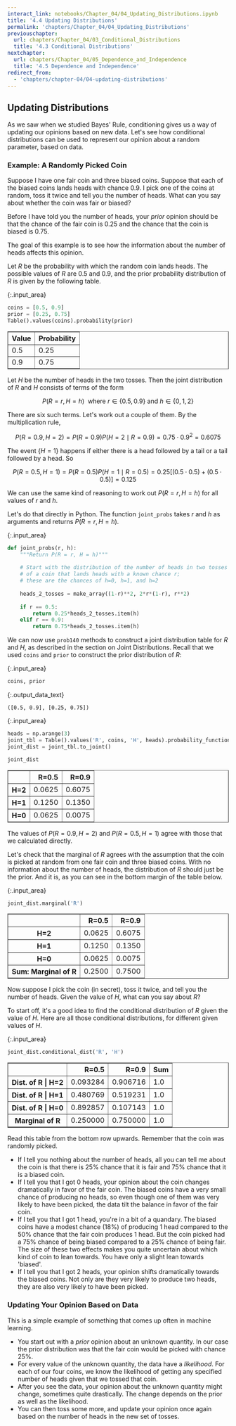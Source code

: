 ```yaml
---
interact_link: notebooks/Chapter_04/04_Updating_Distributions.ipynb
title: '4.4 Updating Distributions'
permalink: 'chapters/Chapter_04/04_Updating_Distributions'
previouschapter:
  url: chapters/Chapter_04/03_Conditional_Distributions
  title: '4.3 Conditional Distributions'
nextchapter:
  url: chapters/Chapter_04/05_Dependence_and_Independence
  title: '4.5 Dependence and Independence'
redirect_from:
  - 'chapters/chapter-04/04-updating-distributions'
---
```


## Updating Distributions

As we saw when we studied Bayes' Rule, conditioning gives us a way of updating our opinions based on new data. Let's see how conditional distributions can be used to represent our opinion about a random parameter, based on data.

### Example: A Randomly Picked Coin
Suppose I have one fair coin and three biased coins. Suppose that each of the biased coins lands heads with chance 0.9. I pick one of the coins at random, toss it twice and tell you the number of heads. What can you say about whether the coin was fair or biased?

Before I have told you the number of heads, your *prior* opinion should be that the chance of the fair coin is 0.25 and the chance that the coin is biased is 0.75.

The goal of this example is to see how the information about the number of heads affects this opinion.

Let $R$ be the probability with which the random coin lands heads. The possible values of $R$ are 0.5 and 0.9, and the prior probability distribution of $R$ is given by the following table.



{:.input_area}
```python
coins = [0.5, 0.9]
prior = [0.25, 0.75]
Table().values(coins).probability(prior)
```





<div markdown="0">
<table border="1" class="dataframe">
    <thead>
        <tr>
            <th>Value</th> <th>Probability</th>
        </tr>
    </thead>
    <tbody>
        <tr>
            <td>0.5  </td> <td>0.25       </td>
        </tr>
        <tr>
            <td>0.9  </td> <td>0.75       </td>
        </tr>
    </tbody>
</table>
</div>



Let $H$ be the number of heads in the two tosses. Then the joint distribution of $R$ and $H$ consists of terms of the form

$$
P(R = r, H = h) ~~ \text{where } r \in \{0.5, 0.9\} \text{ and }
h \in \{ 0, 1, 2 \}
$$

There are six such terms. Let's work out a couple of them. By the multiplication rule,

$$
P(R = 0.9, H = 2) = P(R = 0.9)P(H = 2 \mid R = 0.9)
= 0.75 \cdot 0.9^2 = 0.6075
$$

The event $\{H = 1\}$ happens if either there is a head followed by a tail or a tail followed by a head. So

$$
P(R = 0.5, H = 1) = P(R = 0.5)P(H = 1 \mid R = 0.5)
= 0.25 [(0.5 \cdot 0.5) + (0.5 \cdot 0.5)] = 0.125
$$

We can use the same kind of reasoning to work out $P(R = r, H = h)$ for all values of $r$ and $h$. 

Let's do that directly in Python. The function `joint_probs` takes $r$ and $h$ as arguments and returns $P(R = r, H = h)$.



{:.input_area}
```python
def joint_probs(r, h):
    """Return P(R = r, H = h)"""
    
    # Start with the distribution of the number of heads in two tosses
    # of a coin that lands heads with a known chance r;
    # these are the chances of h=0, h=1, and h=2
    
    heads_2_tosses = make_array((1-r)**2, 2*r*(1-r), r**2)
    
    if r == 0.5:
        return 0.25*heads_2_tosses.item(h)
    elif r == 0.9:
        return 0.75*heads_2_tosses.item(h)
```


We can now use `prob140` methods to construct a joint distribution table for $R$ and $H$, as described in the section on Joint Distributions. Recall that we used `coins` and `prior` to construct the prior distribution of $R$:



{:.input_area}
```python
coins, prior
```





{:.output_data_text}
```
([0.5, 0.9], [0.25, 0.75])
```





{:.input_area}
```python
heads = np.arange(3)
joint_tbl = Table().values('R', coins, 'H', heads).probability_function(joint_probs)
joint_dist = joint_tbl.to_joint()

joint_dist
```





<div markdown="0">
<div>
<style scoped>
    .dataframe tbody tr th:only-of-type {
        vertical-align: middle;
    }

    .dataframe tbody tr th {
        vertical-align: top;
    }

    .dataframe thead th {
        text-align: right;
    }
</style>
<table border="1" class="dataframe">
  <thead>
    <tr style="text-align: right;">
      <th></th>
      <th>R=0.5</th>
      <th>R=0.9</th>
    </tr>
  </thead>
  <tbody>
    <tr>
      <th>H=2</th>
      <td>0.0625</td>
      <td>0.6075</td>
    </tr>
    <tr>
      <th>H=1</th>
      <td>0.1250</td>
      <td>0.1350</td>
    </tr>
    <tr>
      <th>H=0</th>
      <td>0.0625</td>
      <td>0.0075</td>
    </tr>
  </tbody>
</table>
</div>
</div>



The values of $P(R = 0.9, H = 2)$ and $P(R = 0.5, H = 1)$ agree with those that we calculated directly.

Let's check that the marginal of $R$ agrees with the assumption that the coin is picked at random from one fair coin and three biased coins. With no information about the number of heads, the distribution of $R$ should just be the prior. And it is, as you can see in the bottom margin of the table below.



{:.input_area}
```python
joint_dist.marginal('R')
```





<div markdown="0">
<div>
<style scoped>
    .dataframe tbody tr th:only-of-type {
        vertical-align: middle;
    }

    .dataframe tbody tr th {
        vertical-align: top;
    }

    .dataframe thead th {
        text-align: right;
    }
</style>
<table border="1" class="dataframe">
  <thead>
    <tr style="text-align: right;">
      <th></th>
      <th>R=0.5</th>
      <th>R=0.9</th>
    </tr>
  </thead>
  <tbody>
    <tr>
      <th>H=2</th>
      <td>0.0625</td>
      <td>0.6075</td>
    </tr>
    <tr>
      <th>H=1</th>
      <td>0.1250</td>
      <td>0.1350</td>
    </tr>
    <tr>
      <th>H=0</th>
      <td>0.0625</td>
      <td>0.0075</td>
    </tr>
    <tr>
      <th>Sum: Marginal of R</th>
      <td>0.2500</td>
      <td>0.7500</td>
    </tr>
  </tbody>
</table>
</div>
</div>



Now suppose I pick the coin (in secret), toss it twice, and tell you the number of heads. Given the value of $H$, what can you say about $R$?

To start off, it's a good idea to find the conditional distribution of $R$ given the value of $H$. Here are all those conditional distributions, for different given values of $H$. 



{:.input_area}
```python
joint_dist.conditional_dist('R', 'H')
```





<div markdown="0">
<div>
<style scoped>
    .dataframe tbody tr th:only-of-type {
        vertical-align: middle;
    }

    .dataframe tbody tr th {
        vertical-align: top;
    }

    .dataframe thead th {
        text-align: right;
    }
</style>
<table border="1" class="dataframe">
  <thead>
    <tr style="text-align: right;">
      <th></th>
      <th>R=0.5</th>
      <th>R=0.9</th>
      <th>Sum</th>
    </tr>
  </thead>
  <tbody>
    <tr>
      <th>Dist. of R | H=2</th>
      <td>0.093284</td>
      <td>0.906716</td>
      <td>1.0</td>
    </tr>
    <tr>
      <th>Dist. of R | H=1</th>
      <td>0.480769</td>
      <td>0.519231</td>
      <td>1.0</td>
    </tr>
    <tr>
      <th>Dist. of R | H=0</th>
      <td>0.892857</td>
      <td>0.107143</td>
      <td>1.0</td>
    </tr>
    <tr>
      <th>Marginal of R</th>
      <td>0.250000</td>
      <td>0.750000</td>
      <td>1.0</td>
    </tr>
  </tbody>
</table>
</div>
</div>



Read this table from the bottom row upwards. Remember that the coin was randomly picked.
- If I tell you nothing about the number of heads, all you can tell me about the coin is that there is 25% chance that it is fair and 75% chance that it is a biased coin.
- If I tell you that I got 0 heads, your opinion about the coin changes dramatically in favor of the fair coin. The biased coins have a very small chance of producing no heads, so even though one of them was very likely to have been picked, the data tilt the balance in favor of the fair coin.
- If I tell you that I got 1 head, you're in a bit of a quandary. The biased coins have a modest chance (18%) of producing 1 head compared to the 50% chance that the fair coin produces 1 head. But the coin picked had a 75% chance of being biased compared to a 25% chance of being fair. The size of these two effects makes you quite uncertain about which kind of coin to lean towards. You have only a slight lean towards 'biased'.
- If I tell you that I got 2 heads, your opinion shifts dramatically towards the biased coins. Not only are they very likely to produce two heads, they are also very likely to have been picked.

### Updating Your Opinion Based on Data
This is a simple example of something that comes up often in machine learning. 
- You start out with a *prior* opinion about an unknown quantity. In our case the prior distribution was that the fair coin would be picked with chance 25%.
- For every value of the unknown quantity, the data have a *likelihood*. For each of our four coins, we know the likelihood of getting any specified number of heads given that we tossed that coin.
- After you see the data, your opinion about the unknown quantity might change, sometimes quite drastically. The change depends on the prior as well as the likelihood.
- You can then toss some more, and update your opinion once again based on the number of heads in the new set of tosses.
